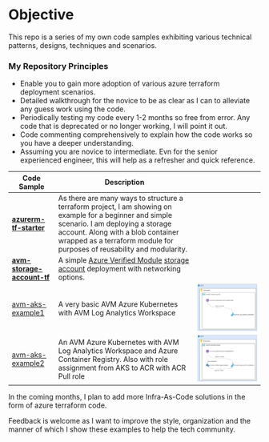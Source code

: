 # Objective

This repo is a series of my own code samples exhibiting various technical patterns, designs, techniques and scenarios. 

### My Repository Principles
* Enable you to gain more adoption of various azure terraform deployment scenarios.
* Detailed walkthrough for the novice to be as clear as I can to alleviate any guess work using the code.
* Periodically testing my code every 1-2 months so free from error. Any code that is deprecated or no longer working, I will point it out.
* Code commenting comprehensively to explain how the code works so you have a deeper understanding. 
* Assuming you are novice to intermediate. Evn for the senior experienced engineer, this will help as a refresher and quick reference. 

| Code Sample | Description |  |
| ------ | ----------- | ----|
| __[azurerm-tf-starter](https://github.com/RoyKimYYZ/az-terraform-cicd/tree/main/azurerm-tf-starter)__   | As there are many ways to structure a terraform project, I am showing on example for a beginner and simple scenario. I am deploying a storage account. Along with a blob container wrapped as a terraform module for purposes of reusability and modularity. | |
| __[avm-storage-account-tf](https://github.com/RoyKimYYZ/az-terraform-cicd/tree/main/avm-storage-account-tf)__ | A simple [Azure Verified Module](https://azure.github.io/Azure-Verified-Modules/) [storage account](https://registry.terraform.io/modules/Azure/avm-res-storage-storageaccount/azurerm/latest) deployment with networking options. |
| [avm-aks-example1](/avm-aks-example1-tf)    | A very basic AVM Azure Kubernetes with AVM Log Analytics Workspace | ![](avm-aks-example1-tf/aks-law-tf-design.png) |
| [avm-aks-example2](/avm-aks-example2-tf)    | An AVM Azure Kubernetes with AVM Log Analytics Workspace and Azure Container Registry. Also with role assignment from AKS to ACR with ACR Pull role | ![](avm-aks-example2-tf/aks-law-acr-tf.png) |


In the coming months, I plan to add more Infra-As-Code solutions in the form of azure terraform code.

Feedback is welcome as I want to improve the style, organization and the manner of which I show these examples to help the tech community.

